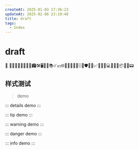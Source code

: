 ```yaml
---
createAt: 2025-01-03 17:36:23
updateAt: 2025-02-06 23:19:48
title: draft
tags:
  - Index
---
```

# draft
📡
📒👨🏼‍🎓🤔👨🏼‍💻🏙️🛠️🖥️🛒🎦📚☄️💴🌐💈📄👢🔧🐞🗄️🔳🛡️🔌🥰📈💯🌵🎵💻💠📑🧊📦🎨🥢📟

## 样式测试

>  demo

::: details
demo
:::

::: tip
demo
:::

::: warning
demo
:::

::: danger
demo
:::

::: info
demo
:::

<Linkcard url="" title="标题" description="描述" logo="../logo.png" />
<Linkcard url="https://yiov.top/guide/" title="标题" description="描述" logo="https://pp.myapp.com/ma_icon/0/icon_10910_1711008413/256" />

